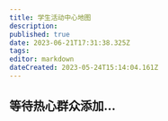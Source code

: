 ```yaml
---
title: 学生活动中心地图
description: 
published: true
date: 2023-06-21T17:31:38.325Z
tags: 
editor: markdown
dateCreated: 2023-05-24T15:14:04.161Z
---
```


## 等待热心群众添加...